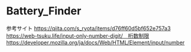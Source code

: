 # Battery_Finder

参考サイト
https://qiita.com/s_ryota/items/d76ff60d5bf652e757a3
https://web-tsuku.life/input-only-number-digit/　桁数制限
https://developer.mozilla.org/ja/docs/Web/HTML/Element/input/number 
